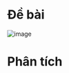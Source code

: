 # Đề bài 
![image](https://github.com/VanHoang110802/Competitive_Programming/assets/108053955/2a47aa01-61f5-48ce-9411-a39b3519d80f)

# Phân tích
